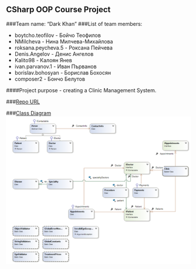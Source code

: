 ## CSharp OOP Course Project
###Team name: “Dark Khan”
###List of team members:
- boytcho.teofilov - Бойчо Теофилов
- NMilcheva - Нина Милчева-Михайлова
- roksana.peycheva.5 - Роксана Пейчева
- Denis.Angelov - Денис Ангелов
- Kalito98 - Калоян Янев
- ivan.parvanov.1 - Иван Първанов
- borislav.bohosyan - Борислав Бохосян
- composer2 - Бончо Белутов

####Project purpose - creating a Clinic Management System.


###[Repo URL]

###[Class Diagram]
![Class Diagram](https://raw.githubusercontent.com/J0hnyBG/CSharpOOPTeamDarkKahn/master/ClassDiagram.PNG)


[Repo URL]: https://github.com/Kalito98/CSharpOOPTeamDarkKahn/
[Class Diagram]: https://raw.githubusercontent.com/J0hnyBG/CSharpOOPTeamDarkKahn/master/ClassDiagram.PNG